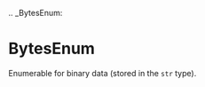 [//]: # (THE CONTENT BELOW IS GENERATED. DO NOT EDIT.)
.. _BytesEnum:

# BytesEnum
[//]: # (ADD YOUR NOTES BELOW. THESE WILL BE PICKED EVERY TIME THE DOCS ARE REGENERATED. //end)
Enumerable for binary data (stored in the ``str`` type).
